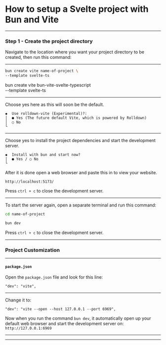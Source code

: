 # How to setup a Svelte project with Bun and Vite
_______________________________________________________________________________
### Step 1 - Create the project directory

Navigate to the location where you want your project directory to be created,
then run this command:

_______________________________________________________________________________

```sh
bun create vite name-of-project \
--template svelte-ts
```
bun create vite bun-vite-svelte-typescript \
--template svelte-ts
_______________________________________________________________________________

Choose yes here as this will soon be the default.

```
◆  Use rolldown-vite (Experimental)?:
│  ● Yes (The future default Vite, which is powered by Rolldown)
│  ○ No
└
```
_______________________________________________________________________________

Choose yes to install the project dependencies 
and start the development server.

```
◆  Install with bun and start now?
│  ● Yes / ○ No
└
```

After it is done open a web browser and paste this in to view your website.

```
http://localhost:5173/
```

Press `ctrl + c` to close the development server.

_______________________________________________________________________________

To start the server again, open a separate terminal and run this command:

```sh
cd name-of-project
```

```sh
bun dev
```

Press `ctrl + c` to close the development server.

_______________________________________________________________________________

### Project Customization
_______________________________________________________________________________

#### `package.json`

Open the `package.json` file and look for this line:
```
"dev": "vite",
```
_______________________________________________________________________________

Change it to:
```
"dev": "vite --open --host 127.0.0.1 --port 6969",
```

Now when you run the command `bun dev`, 
it automatically open up your default web browser and start the development 
server on: `http://127.0.0.1:6969`

_______________________________________________________________________________



_______________________________________________________________________________
